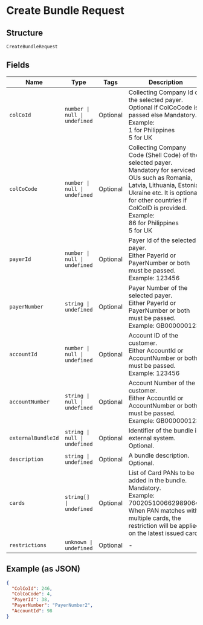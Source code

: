 
# Create Bundle Request

## Structure

`CreateBundleRequest`

## Fields

| Name | Type | Tags | Description |
|  --- | --- | --- | --- |
| `colCoId` | `number \| null \| undefined` | Optional | Collecting Company Id of the selected payer.<br>Optional if ColCoCode is passed else Mandatory.<br>Example:<br>1 for Philippines<br>5 for UK |
| `colCoCode` | `number \| null \| undefined` | Optional | Collecting Company Code (Shell Code) of the selected payer.<br>Mandatory for serviced OUs such as Romania, Latvia, Lithuania, Estonia, Ukraine etc. It is optional for other countries if ColCoID is provided.<br>Example:<br>86 for Philippines<br>5 for UK |
| `payerId` | `number \| null \| undefined` | Optional | Payer Id of the selected payer.<br>Either PayerId or PayerNumber or both must be passed.<br>Example: 123456 |
| `payerNumber` | `string \| undefined` | Optional | Payer Number of the selected payer.<br>Either PayerId or PayerNumber or both must be passed.<br>Example: GB000000123 |
| `accountId` | `number \| null \| undefined` | Optional | Account ID of the customer.<br>Either AccountId or AccountNumber or both must be passed.<br>Example: 123456 |
| `accountNumber` | `string \| null \| undefined` | Optional | Account Number of the customer.<br>Either AccountId or AccountNumber or both must be passed.<br>Example: GB000000123 |
| `externalBundleId` | `string \| null \| undefined` | Optional | Identifier of the bundle in external system.<br>Optional. |
| `description` | `string \| undefined` | Optional | A bundle description.<br>Optional. |
| `cards` | `string[] \| undefined` | Optional | List of Card PANs to be added in the bundle.<br>Mandatory.<br>Example: 7002051006629890645<br>When PAN matches with multiple cards, the restriction will be applied on the latest issued card. |
| `restrictions` | `unknown \| undefined` | Optional | - |

## Example (as JSON)

```json
{
  "ColCoId": 246,
  "ColCoCode": 4,
  "PayerId": 38,
  "PayerNumber": "PayerNumber2",
  "AccountId": 98
}
```

